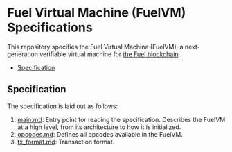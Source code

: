 # Fuel Virtual Machine (FuelVM) Specifications

This repository specifies the Fuel Virtual Machine (FuelVM), a next-generation verifiable virtual machine for [the Fuel blockchain](https://github.com/FuelLabs).

- [Specification](#specification)

## Specification

The specification is laid out as follows:
1. [main.md](./specs/main.md): Entry point for reading the specification. Describes the FuelVM at a high level, from its architecture to how it is initialized.
1. [opcodes.md](./specs/opcodes.md): Defines all opcodes available in the FuelVM.
1. [tx_format.md](/specs/tx_format.md): Transaction format.
